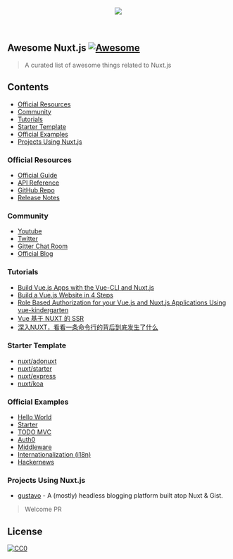 <p align="center">
  <br>
    <img src="https://nuxtjs.org/logo_home.png" />
  <br>
  <br>
  <br>
</p>

## Awesome Nuxt.js [![Awesome](https://cdn.rawgit.com/sindresorhus/awesome/d7305f38d29fed78fa85652e3a63e154dd8e8829/media/badge.svg)](https://github.com/sindresorhus/awesome)

> A curated list of awesome things related to Nuxt.js

## Contents
- [Official Resources](#official-resources)
- [Community](#community)
- [Tutorials](#tutorials)
- [Starter Template](#starter-template)
- [Official Examples](#official-examples)
- [Projects Using Nuxt.js](#projects-using-nuxtjs)

### Official Resources

- [Official Guide](https://nuxtjs.org/guide)
- [API Reference](https://nuxtjs.org/api)
- [GitHub Repo](https://github.com/nuxt/nuxt.js)
- [Release Notes](https://github.com/nuxt/nuxt.js/releases)

### Community

- [Youtube](https://www.youtube.com/channel/UCJ9jj5YMzo-HsyM6WG9Q_Lg)
- [Twitter](https://twitter.com/nuxt_js)
- [Gitter Chat Room](https://gitter.im/nuxt/nuxt.js)
- [Official Blog](https://medium.com/@nuxt_js)

### Tutorials

- [Build Vue.js Apps with the Vue-CLI and Nuxt.js](https://egghead.io/lessons/vue-build-vue-js-apps-with-the-vue-cli-and-nuxt-js)
- [Build a Vue.js Website in 4 Steps](https://hackernoon.com/build-a-vue-js-website-in-4-steps-56dc5db8012b)
- [Role Based Authorization for your Vue.js and Nuxt.js Applications Using vue-kindergarten](https://medium.com/@JiriChara/role-based-authorization-for-your-vue-js-and-nuxt-js-applications-using-vue-kindergarten-fd483e013ec5)
- [Vue 基于 NUXT 的 SSR](https://segmentfault.com/a/1190000007933349)
- [深入NUXT，看看一条命令行的背后到底发生了什么](https://segmentfault.com/a/1190000008114613)

### Starter Template

- [nuxt/adonuxt](https://github.com/nuxt/adonuxt)
- [nuxt/starter](https://github.com/nuxt/starter)
- [nuxt/express](https://github.com/nuxt/express)
- [nuxt/koa](https://github.com/nuxt/koa)

### Official Examples

- [Hello World](https://hello-world.nuxtjs.org/)
- [Starter](https://starter.nuxtjs.org/)
- [TODO MVC](https://todomvc.nuxtjs.org/)
- [Auth0](https://auth0.nuxtjs.org/)
- [Middleware](https://middleware.nuxtjs.org/)
- [Internationalization (i18n)](https://i18n.nuxtjs.org/fr/)
- [Hackernews](https://github.com/nuxt/example-hackernews)

### Projects Using Nuxt.js

 - [gustavo](https://github.com/eggplanetio/gustavo) - A (mostly) headless blogging platform built atop Nuxt & Gist.

> Welcome PR

## License

[![CC0](https://i.creativecommons.org/p/zero/1.0/88x31.png)](https://creativecommons.org/publicdomain/zero/1.0/)
